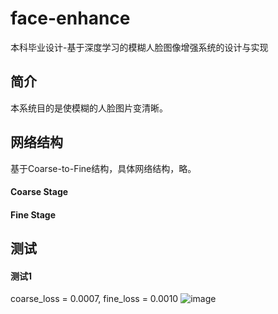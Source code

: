 # face-enhance
本科毕业设计-基于深度学习的模糊人脸图像增强系统的设计与实现

## 简介
本系统目的是使模糊的人脸图片变清晰。

## 网络结构
基于Coarse-to-Fine结构，具体网络结构，略。
#### Coarse Stage

#### Fine Stage


## 测试
#### 测试1
coarse_loss = 0.0007, fine_loss = 0.0010
![image](https://github.com/wangleihitcs/face-enhance/raw/master/resource/test1.png)